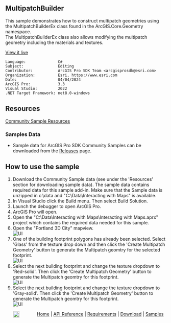 ## MultipatchBuilder

<!-- TODO: Write a brief abstract explaining this sample -->
This sample demonstrates how to construct multipatch geometries using the MultipatchBuilderEx class found in the ArcGIS.Core.Geometry namespace.   
The MultipatchBuilderEx class also allows modifying the multipatch geometry including the materials and textures.  
  


<a href="https://pro.arcgis.com/en/pro-app/sdk/" target="_blank">View it live</a>

<!-- TODO: Fill this section below with metadata about this sample-->
```
Language:              C#
Subject:               Editing
Contributor:           ArcGIS Pro SDK Team <arcgisprosdk@esri.com>
Organization:          Esri, https://www.esri.com
Date:                  04/04/2024
ArcGIS Pro:            3.3
Visual Studio:         2022
.NET Target Framework: net8.0-windows
```

## Resources

[Community Sample Resources](https://github.com/Esri/arcgis-pro-sdk-community-samples#resources)

### Samples Data

* Sample data for ArcGIS Pro SDK Community Samples can be downloaded from the [Releases](https://github.com/Esri/arcgis-pro-sdk-community-samples/releases) page.  

## How to use the sample
<!-- TODO: Explain how this sample can be used. To use images in this section, create the image file in your sample project's screenshots folder. Use relative url to link to this image using this syntax: ![My sample Image](FacePage/SampleImage.png) -->
1. Download the Community Sample data (see under the 'Resources' section for downloading sample data).  The sample data contains required data for this sample add-in.  Make sure that the Sample data is unzipped in c:\data and "C:\Data\Interacting with Maps" is available.
2. In Visual Studio click the Build menu. Then select Build Solution.  
3. Launch the debugger to open ArcGIS Pro.  
4. ArcGIS Pro will open.   
5. Open the "C:\Data\Interacting with Maps\Interacting with Maps.aprx" project which contains the required data needed for this sample.  
6. Open the "Portland 3D City" mapview.  
![UI](Screenshots/Screen1.png)  
7. One of the building footprint polygons has already been selected.  Select 'Glass' from the texture drop down and then click the 'Create Multipatch Geometry' button to generate the Multipatch geomtry for the selected footprint.   
![UI](Screenshots/Screen2.png)  
8. Select the next building footprint and change the texture dropdown to 'Red-solid'. Then click the 'Create Multipatch Geometry' button to generate the Multipatch geomtry for this footprint.   
![UI](Screenshots/Screen3.png)  
9. Select the next building footprint and change the texture dropdown to 'Gray-solid'. Then click the 'Create Multipatch Geometry' button to generate the Multipatch geomtry for this footprint.   
![UI](Screenshots/Screen4.png)  
  

<!-- End -->

&nbsp;&nbsp;&nbsp;&nbsp;&nbsp;&nbsp;<img src="https://esri.github.io/arcgis-pro-sdk/images/ArcGISPro.png"  alt="ArcGIS Pro SDK for Microsoft .NET Framework" height = "20" width = "20" align="top"  >
&nbsp;&nbsp;&nbsp;&nbsp;&nbsp;&nbsp;&nbsp;&nbsp;&nbsp;&nbsp;&nbsp;&nbsp;
[Home](https://github.com/Esri/arcgis-pro-sdk/wiki) | <a href="https://pro.arcgis.com/en/pro-app/latest/sdk/api-reference" target="_blank">API Reference</a> | [Requirements](https://github.com/Esri/arcgis-pro-sdk/wiki#requirements) | [Download](https://github.com/Esri/arcgis-pro-sdk/wiki#installing-arcgis-pro-sdk-for-net) | <a href="https://github.com/esri/arcgis-pro-sdk-community-samples" target="_blank">Samples</a>
